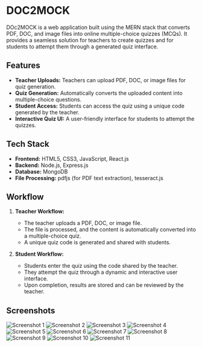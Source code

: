 # DOC2MOCK

DOc2MOCK is a web application built using the MERN stack that converts PDF, DOC, and image files into online multiple-choice quizzes (MCQs). It provides a seamless solution for teachers to create quizzes and for students to attempt them through a generated quiz interface.

## Features

- **Teacher Uploads:** Teachers can upload PDF, DOC, or image files for quiz generation.
- **Quiz Generation:** Automatically converts the uploaded content into multiple-choice questions.
- **Student Access:** Students can access the quiz using a unique code generated by the teacher.
- **Interactive Quiz UI:** A user-friendly interface for students to attempt the quizzes.

## Tech Stack

- **Frontend:** HTML5, CSS3, JavaScript, React.js
- **Backend:** Node.js, Express.js
- **Database:** MongoDB
- **File Processing:** pdfjs (for PDF text extraction), tesseract.js

## Workflow

1. **Teacher Workflow:**
   - The teacher uploads a PDF, DOC, or image file.
   - The file is processed, and the content is automatically converted into a multiple-choice quiz.
   - A unique quiz code is generated and shared with students.

2. **Student Workflow:**
   - Students enter the quiz using the code shared by the teacher.
   - They attempt the quiz through a dynamic and interactive user interface.
   - Upon completion, results are stored and can be reviewed by the teacher.

## Screenshots

![Screenshot 1](path-to-screenshot-1)
![Screenshot 2](path-to-screenshot-2)
![Screenshot 3](path-to-screenshot-3)
![Screenshot 4](path-to-screenshot-4)
![Screenshot 5](path-to-screenshot-5)
![Screenshot 6](path-to-screenshot-6)
![Screenshot 7](path-to-screenshot-7)
![Screenshot 8](path-to-screenshot-8)
![Screenshot 9](path-to-screenshot-9)
![Screenshot 10](path-to-screenshot-10)
![Screenshot 11](path-to-screenshot-11)
